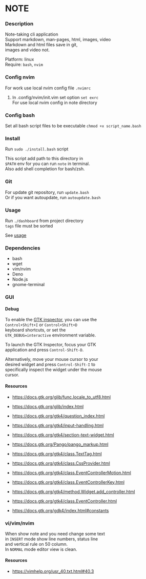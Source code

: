 # NOTE


### Description

Note-taking cli application  
Support markdown, man-pages, html, images, video  
Markdown and html files save in git,  
images and video not.  

Platform: linux  
Require: `bash`, `nvim`  


### Config nvim

For work use local nvim config file `.nvimrc`  

1.  In .config/nvim/init.vim set option `set exrc`  
    For use local nvim config in note directory  


### Config bash

Set all bash script files to be executable
`chmod +x script_name.bash`  


### Install

Run `sudo ./install.bash` script  

This script add path to this directory in  
`$PATH` env for you can run `note` in terminal.  
Also add shell completion for bash/zsh.  


### Git

For update git repository, run `update.bash`  
Or if you want autoupdate, run `autoupdate.bash`


### Usage

Run `./dashboard` from project directory  
`tags` file must be sorted  

See [usage](usage.md)  


### Dependencies

- bash
- wget
- vim/nvim
- Deno
- Node.js
- gnome-terminal


### GUI

#### Debug
To enable the [GTK inspector](https://docs.gtk.org/gtk4/running.html#interactive-debugging), you can use the  
`Control+Shift+I` or `Control+Shift+D`  
keyboard shortcuts, or set the  
`GTK_DEBUG=interactive` environment variable.  

To launch the GTK Inspector, focus your GTK  
application and press `Control-Shift-D`.  

Alternatively, move your mouse cursor to your  
desired widget and press `Control-Shift-I` to  
specifically inspect the widget under the mouse  
cursor.  

#### Resources

- https://docs.gtk.org/glib/func.locale_to_utf8.html

- https://docs.gtk.org/glib/index.html
- https://docs.gtk.org/gtk4/question_index.html

- https://docs.gtk.org/gtk4/input-handling.html
- https://docs.gtk.org/gtk4/section-text-widget.html
- https://docs.gtk.org/Pango/pango_markup.html
- https://docs.gtk.org/gtk4/class.TextTag.html
- https://docs.gtk.org/gtk4/class.CssProvider.html
- https://docs.gtk.org/gtk4/class.EventControllerMotion.html
- https://docs.gtk.org/gtk4/class.EventControllerKey.html
- https://docs.gtk.org/gtk4/method.Widget.add_controller.html
- https://docs.gtk.org/gtk4/class.EventController.html
- https://docs.gtk.org/gdk4/index.html#constants


### vi/vim/nvim

When show note and you need change some text  
in `INSERT` mode show line numbers, status line  
and vertical rule on 50 column.  
In `NORMAL` mode editor view is clean.  

#### Resources

- https://vimhelp.org/usr_40.txt.html#40.3
